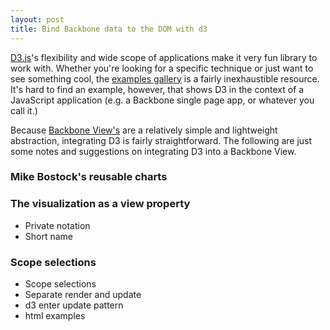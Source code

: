 ```yaml
---
layout: post
title: Bind Backbone data to the DOM with d3
---
```


[D3.js](http://d3js.org/)'s flexibility and wide scope of applications make it very fun library to work with. Whether you're looking for a specific technique or just want to see something cool, the [examples gallery](https://github.com/mbostock/d3/wiki/Gallery) is a fairly inexhaustible resource. It's hard to find an example, however, that shows D3 in the context of a JavaScript application (e.g. a Backbone single page app, or whatever you call it.) 

Because [Backbone View's](http://backbonejs.org/#View) are a relatively simple and lightweight abstraction, integrating D3 is fairly straightforward. The following are just some notes and suggestions on integrating D3 into a Backbone View. 

### Mike Bostock's reusable charts

### The visualization as a view property

* Private notation
* Short name

### Scope selections


* Scope selections
* Separate render and update
* d3 enter update pattern
* html examples
